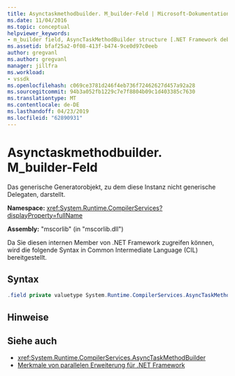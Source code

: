 ```yaml
---
title: Asynctaskmethodbuilder. M_builder-Feld | Microsoft-Dokumentation
ms.date: 11/04/2016
ms.topic: conceptual
helpviewer_keywords:
- m_builder field, AsyncTaskMethodBuilder structure [.NET Framework debug engines]
ms.assetid: bfaf25a2-0f08-413f-b474-9ce0d97c0eeb
author: gregvanl
ms.author: gregvanl
manager: jillfra
ms.workload:
- vssdk
ms.openlocfilehash: c069ce3781d246f4eb736f72462627d457a92a28
ms.sourcegitcommit: 94b3a052fb1229c7e7f8804b09c1d403385c7630
ms.translationtype: MT
ms.contentlocale: de-DE
ms.lasthandoff: 04/23/2019
ms.locfileid: "62890931"
---
```

# <a name="asynctaskmethodbuildermbuilder-field"></a>Asynctaskmethodbuilder. M_builder-Feld
Das generische Generatorobjekt, zu dem diese Instanz nicht generische Delegaten, darstellt.

 **Namespace:** <xref:System.Runtime.CompilerServices?displayProperty=fullName>

 **Assembly:** "mscorlib" (in "mscorlib.dll")

 Da Sie diesen internen Member von .NET Framework zugreifen können, wird die folgende Syntax in Common Intermediate Language (CIL) bereitgestellt.

## <a name="syntax"></a>Syntax

```csharp
.field private valuetype System.Runtime.CompilerServices.AsyncTaskMethodBuilder`1<valuetype System.Threading.Tasks.VoidTaskResult> m_builder
```

## <a name="remarks"></a>Hinweise

## <a name="see-also"></a>Siehe auch
- <xref:System.Runtime.CompilerServices.AsyncTaskMethodBuilder>
- [Merkmale von parallelen Erweiterung für .NET Framework](../../extensibility/debugger/parallel-extension-internals-for-the-dotnet-framework.md)
